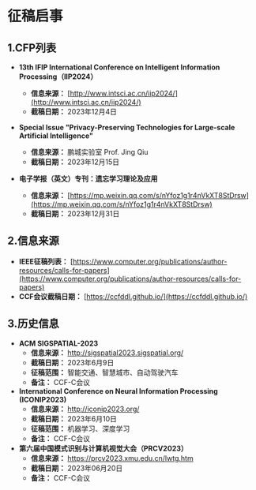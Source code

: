 # 征稿启事

## 1.CFP列表

- **13th IFIP International Conference on Intelligent Information Processing（IIP2024）**
  - **信息来源：** [http://www.intsci.ac.cn/iip2024/](http://www.intsci.ac.cn/iip2024/)
  - **截稿日期：** 2023年12月4日

- **Special Issue "Privacy-Preserving Technologies for Large-scale Artificial Intelligence"**
  - **信息来源：** 鹏城实验室 Prof. Jing Qiu
  - **截稿日期：** 2023年12月15日

- **电子学报（英文）专刊：遗忘学习理论及应用**
  - **信息来源：** [https://mp.weixin.qq.com/s/nYfoz1g1r4nVkXT8StDrsw](https://mp.weixin.qq.com/s/nYfoz1g1r4nVkXT8StDrsw)
  - **截稿日期：** 2023年12月31日 

## 2.信息来源

- **IEEE征稿列表：** [https://www.computer.org/publications/author-resources/calls-for-papers](https://www.computer.org/publications/author-resources/calls-for-papers)
- **CCF会议截稿日期：** [https://ccfddl.github.io/](https://ccfddl.github.io/)

## 3.历史信息

- **ACM SIGSPATIAL-2023**
  - **信息来源：** http://sigspatial2023.sigspatial.org/
  - **截稿日期：** 2023年6月9日
  - **征稿范围：** 智能交通、智慧城市、自动驾驶汽车
  - **备注：** CCF-C会议
- **International Conference on Neural Information Processing (ICONIP2023)**
  - **信息来源：** http://iconip2023.org/
  - **截稿日期：** 2023年6月10日
  - **征稿范围：** 机器学习、深度学习
  - **备注：** CCF-C会议
- **第六届中国模式识别与计算机视觉大会（PRCV2023）**
  - **信息来源：** https://prcv2023.xmu.edu.cn/lwtg.htm
  - **截稿日期：** 2023年06月20日
  - **备注：** CCF-C会议
